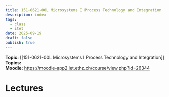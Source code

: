 ```yaml
---
title: 151-0621-00L Microsystems I Process Technology and Integration
description: index
tags:
  - class
  - itet
date: 2025-09-19
draft: false
publish: true
---
```


**Topic:** [[151-0621-00L Microsystems I Process Technology and Integration]]  
**Topics:**   
**Moodle:** https://moodle-app2.let.ethz.ch/course/view.php?id=26344  

# Lectures

